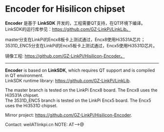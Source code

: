 # Encoder for Hisilicon chipset

**Encoder** 是基于 **LinkSDK** 开发的，工程需要QT支持，在QT环境下编译。  
LinkSDK的运行库参见：https://github.com/GZ-LinkPi/LinkLib。  

master分支在LinkPi的Encx8板卡上测试通过，Encx8使用Hi3531A芯片；     
3531D_ENC5分支在LinkPi的Encx5板卡上测试通过，Encx5使用Hi3531D芯片。   

镜像工程: https://github.com/GZ-LinkPi/Hisilicon-Encoder。  

---

**Encoder** is based on **LinkSDK**, which requires QT support and is compiled in QT environment.  
LinkSDK runtime library: https://github.com/GZ-LinkPi/LinkLib.  

The master branch is tested on the LinkPi Encx8 board. The Encx8 uses the Hi3531A chipset.  
The 3531D_ENC5 branch is tested on the LinkPi Encx5 board. The Encx5 uses the Hi3531D chipset.  

Mirror project: https://github.com/GZ-LinkPi/Hisilicon-Encoder.  

Contact: weilATlinkpi.cn NOTE: AT-->@
